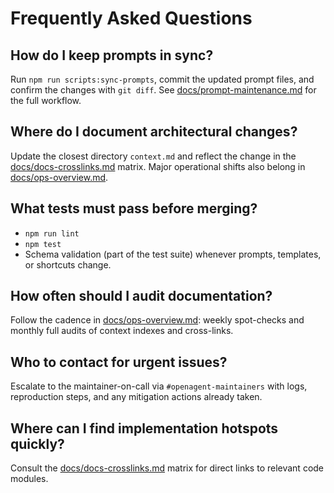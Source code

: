 # Frequently Asked Questions

## How do I keep prompts in sync?
Run `npm run scripts:sync-prompts`, commit the updated prompt files, and confirm the changes with `git diff`. See [docs/prompt-maintenance.md](./prompt-maintenance.md) for the full workflow.

## Where do I document architectural changes?
Update the closest directory `context.md` and reflect the change in the [docs/docs-crosslinks.md](./docs-crosslinks.md) matrix. Major operational shifts also belong in [docs/ops-overview.md](./ops-overview.md).

## What tests must pass before merging?
- `npm run lint`
- `npm test`
- Schema validation (part of the test suite) whenever prompts, templates, or shortcuts change.

## How often should I audit documentation?
Follow the cadence in [docs/ops-overview.md](./ops-overview.md): weekly spot-checks and monthly full audits of context indexes and cross-links.

## Who to contact for urgent issues?
Escalate to the maintainer-on-call via `#openagent-maintainers` with logs, reproduction steps, and any mitigation actions already taken.

## Where can I find implementation hotspots quickly?
Consult the [docs/docs-crosslinks.md](./docs-crosslinks.md) matrix for direct links to relevant code modules.

